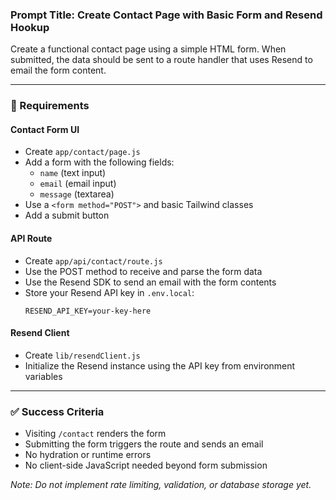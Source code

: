 ### Prompt Title: Create Contact Page with Basic Form and Resend Hookup

Create a functional contact page using a simple HTML form. When submitted, the data should be sent to a route handler that uses Resend to email the form content.

---

### 🧱 Requirements

#### Contact Form UI

-   Create `app/contact/page.js`
-   Add a form with the following fields:
    -   `name` (text input)
    -   `email` (email input)
    -   `message` (textarea)
-   Use a `<form method="POST">` and basic Tailwind classes
-   Add a submit button

#### API Route

-   Create `app/api/contact/route.js`
-   Use the POST method to receive and parse the form data
-   Use the Resend SDK to send an email with the form contents
-   Store your Resend API key in `.env.local`:
    ```env
    RESEND_API_KEY=your-key-here
    ```

#### Resend Client

-   Create `lib/resendClient.js`
-   Initialize the Resend instance using the API key from environment variables

---

### ✅ Success Criteria

-   Visiting `/contact` renders the form
-   Submitting the form triggers the route and sends an email
-   No hydration or runtime errors
-   No client-side JavaScript needed beyond form submission

_Note: Do not implement rate limiting, validation, or database storage yet._
